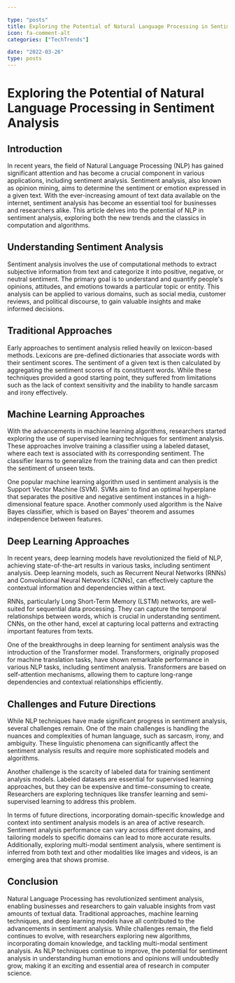 ```yaml
---

type: "posts"
title: Exploring the Potential of Natural Language Processing in Sentiment Analysis
icon: fa-comment-alt
categories: ["TechTrends"]

date: "2022-03-26"
type: posts
---
```





# Exploring the Potential of Natural Language Processing in Sentiment Analysis

## Introduction

In recent years, the field of Natural Language Processing (NLP) has gained significant attention and has become a crucial component in various applications, including sentiment analysis. Sentiment analysis, also known as opinion mining, aims to determine the sentiment or emotion expressed in a given text. With the ever-increasing amount of text data available on the internet, sentiment analysis has become an essential tool for businesses and researchers alike. This article delves into the potential of NLP in sentiment analysis, exploring both the new trends and the classics in computation and algorithms.

## Understanding Sentiment Analysis

Sentiment analysis involves the use of computational methods to extract subjective information from text and categorize it into positive, negative, or neutral sentiment. The primary goal is to understand and quantify people's opinions, attitudes, and emotions towards a particular topic or entity. This analysis can be applied to various domains, such as social media, customer reviews, and political discourse, to gain valuable insights and make informed decisions.

## Traditional Approaches

Early approaches to sentiment analysis relied heavily on lexicon-based methods. Lexicons are pre-defined dictionaries that associate words with their sentiment scores. The sentiment of a given text is then calculated by aggregating the sentiment scores of its constituent words. While these techniques provided a good starting point, they suffered from limitations such as the lack of context sensitivity and the inability to handle sarcasm and irony effectively.

## Machine Learning Approaches

With the advancements in machine learning algorithms, researchers started exploring the use of supervised learning techniques for sentiment analysis. These approaches involve training a classifier using a labeled dataset, where each text is associated with its corresponding sentiment. The classifier learns to generalize from the training data and can then predict the sentiment of unseen texts.

One popular machine learning algorithm used in sentiment analysis is the Support Vector Machine (SVM). SVMs aim to find an optimal hyperplane that separates the positive and negative sentiment instances in a high-dimensional feature space. Another commonly used algorithm is the Naive Bayes classifier, which is based on Bayes' theorem and assumes independence between features.

## Deep Learning Approaches

In recent years, deep learning models have revolutionized the field of NLP, achieving state-of-the-art results in various tasks, including sentiment analysis. Deep learning models, such as Recurrent Neural Networks (RNNs) and Convolutional Neural Networks (CNNs), can effectively capture the contextual information and dependencies within a text.

RNNs, particularly Long Short-Term Memory (LSTM) networks, are well-suited for sequential data processing. They can capture the temporal relationships between words, which is crucial in understanding sentiment. CNNs, on the other hand, excel at capturing local patterns and extracting important features from texts.

One of the breakthroughs in deep learning for sentiment analysis was the introduction of the Transformer model. Transformers, originally proposed for machine translation tasks, have shown remarkable performance in various NLP tasks, including sentiment analysis. Transformers are based on self-attention mechanisms, allowing them to capture long-range dependencies and contextual relationships efficiently.

## Challenges and Future Directions

While NLP techniques have made significant progress in sentiment analysis, several challenges remain. One of the main challenges is handling the nuances and complexities of human language, such as sarcasm, irony, and ambiguity. These linguistic phenomena can significantly affect the sentiment analysis results and require more sophisticated models and algorithms.

Another challenge is the scarcity of labeled data for training sentiment analysis models. Labeled datasets are essential for supervised learning approaches, but they can be expensive and time-consuming to create. Researchers are exploring techniques like transfer learning and semi-supervised learning to address this problem.

In terms of future directions, incorporating domain-specific knowledge and context into sentiment analysis models is an area of active research. Sentiment analysis performance can vary across different domains, and tailoring models to specific domains can lead to more accurate results. Additionally, exploring multi-modal sentiment analysis, where sentiment is inferred from both text and other modalities like images and videos, is an emerging area that shows promise.

## Conclusion

Natural Language Processing has revolutionized sentiment analysis, enabling businesses and researchers to gain valuable insights from vast amounts of textual data. Traditional approaches, machine learning techniques, and deep learning models have all contributed to the advancements in sentiment analysis. While challenges remain, the field continues to evolve, with researchers exploring new algorithms, incorporating domain knowledge, and tackling multi-modal sentiment analysis. As NLP techniques continue to improve, the potential for sentiment analysis in understanding human emotions and opinions will undoubtedly grow, making it an exciting and essential area of research in computer science.